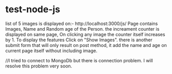 # test-node-js

list of 5 images is displayed on:-  http://localhost:3000/js/
Page contains Images, Name and Random age of the Person.
the increament counter is displayed on same page, On clicking any image the counter itself increases by 1.
To display the features Click on "Show Images".
there is another submit form that will only result on post method, it add the name and age on current page itself without including image.


//I tried to connect to MongoDb but there is connection problem. 
I will resolve this problem very soon. 
